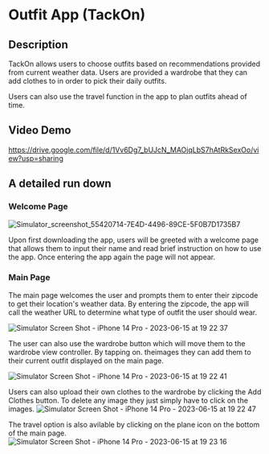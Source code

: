 # Outfit App (TackOn)

## Description

TackOn allows users to choose outfits based on recommendations provided from current weather data. Users are provided a wardrobe that they can add clothes to in order to pick their daily outfits.

Users can also use the travel function in the app to plan outfits ahead of time.

## Video Demo
https://drive.google.com/file/d/1Vv6Dg7_bUJcN_MAOjqLbS7hAtRkSexOo/view?usp=sharing


## A detailed run down

### Welcome Page

![Simulator_screenshot_55420714-7E4D-4496-89CE-5F0B7D1735B7](https://github.com/cindy-x-liang/Outfit-App---tackon/assets/67083541/86e2875c-122d-4603-be75-4a13fe94420c )

Upon first downloading the app, users will be greeted with a welcome page that allows them to input their name and read brief instruction on how to use the app. Once entering the app again the page will not appear.

### Main Page 
The main page welcomes the user and prompts them to enter their zipcode to get their location's weather data. By entering the zipcode, the app will call the weather URL to determine what type of outfit the user should wear.

![Simulator Screen Shot - iPhone 14 Pro - 2023-06-15 at 19 22 37](https://github.com/cindy-x-liang/Outfit-App---tackon/assets/67083541/968b8aec-f10a-4cdb-9bfa-3aba42687bda)

The user can also use the wardrobe button which will move them to the wardrobe view controller. By tapping on. theimages they can add them to their current outfit displayed on the main page. 

![Simulator Screen Shot - iPhone 14 Pro - 2023-06-15 at 19 22 41](https://github.com/cindy-x-liang/Outfit-App---tackon/assets/67083541/eb59eb60-1d38-42a6-a26a-111bf10df2ec)

Users can also upload their own clothes to the wardrobe by clicking the Add Clothes button. To delete any image they just simply have to click on the images.
![Simulator Screen Shot - iPhone 14 Pro - 2023-06-15 at 19 22 47](https://github.com/cindy-x-liang/Outfit-App---tackon/assets/67083541/55b15e8f-222a-4d3c-b1db-d21537539b9e)


The travel option is also avilable by clicking on the plane icon on the bottom of the main page.
![Simulator Screen Shot - iPhone 14 Pro - 2023-06-15 at 19 23 16](https://github.com/cindy-x-liang/Outfit-App---tackon/assets/67083541/fa6b7d0c-8198-4b34-9a67-dc858dde936d)


